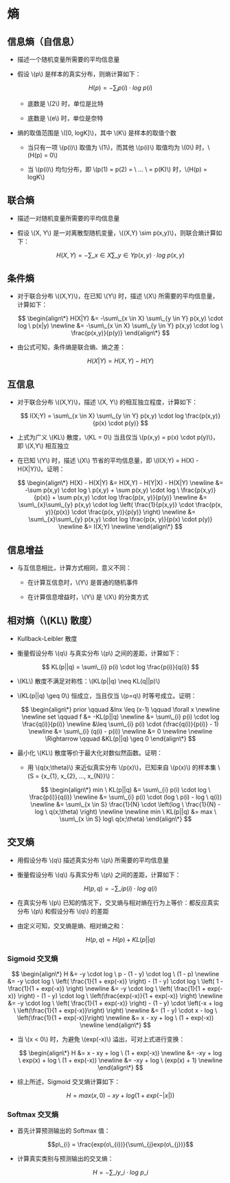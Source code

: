 <script type="text/javascript" src="http://cdn.mathjax.org/mathjax/latest/MathJax.js?config=default"></script>

# 熵

## 信息熵（自信息）

- 描述一个随机变量所需要的平均信息量

- 假设 \\(p\\) 是样本的真实分布，则熵计算如下：

	$$ H(p) = -\sum_{i} p(i) \cdot log \ p(i) $$

	- 底数是 \\(2\\) 时，单位是比特

	- 底数是 \\(e\\) 时，单位是奈特

- 熵的取值范围是 \\([0, logK]\\)，其中 \\(K\\) 是样本的取值个数

	- 当只有一项 \\(p(i)\\) 取值为 \\(1\\)，而其他 \\(p(i)\\) 取值均为 \\(0\\) 时，\\(H(p) = 0\\)

	- 当 \\(p(i)\\) 均匀分布，即 \\(p(1) = p(2) = \ ... \ = p(K)\\) 时，\\(H(p) = logK\\)

## 联合熵

- 描述一对随机变量所需要的平均信息量

- 假设 \\(X, Y\\) 是一对离散型随机变量，\\((X,Y) \sim p(x,y)\\)，则联合熵计算如下：

	$$ H(X,Y) = -\sum\_{x \in X} \sum\_{y \in Y} p(x,y) \cdot log \ p(x,y) $$

## 条件熵

- 对于联合分布 \\((X,Y)\\)，在已知 \\(Y\\) 时，描述 \\(X\\) 所需要的平均信息量，计算如下：

	$$
	\begin{align\*}
	H(X|Y) &= -\sum\_{x \in X} \sum\_{y \in Y} p(x,y) \cdot log \ p(x|y) \newline
	&= -\sum\_{x \in X} \sum\_{y \in Y} p(x,y) \cdot log \ \frac{p(x,y)}{p(y)}
	\end{align\*}
	$$

- 由公式可知，条件熵是联合熵、熵之差：

	$$ H(X|Y) = H(X,Y) - H(Y) $$

## 互信息

- 对于联合分布 \\((X,Y)\\)，描述 \\(X, Y\\) 的相互独立程度，计算如下：
	
	$$ I(X;Y) = \sum\_{x \in X} \sum\_{y \in Y} p(x,y) \cdot log \frac{p(x,y)}{p(x) \cdot p(y)} $$

- 上式为广义 \\(KL\\) 散度，\\(KL = 0\\) 当且仅当  \\(p(x,y) = p(x) \cdot p(y)\\)，即 \\(X,Y\\) 相互独立

- 在已知 \\(Y\\) 时，描述 \\(X\\) 节省的平均信息量，即 \\(I(X;Y) = H(X) - H(X|Y)\\)。证明：

	$$
	\begin{align\*}
	H(X) - H(X|Y) &= H(X,Y) - H(Y|X) - H(X|Y) \newline
	&= -\sum p(x,y) \cdot log \ p(x,y) + \sum p(x,y) \cdot log \ \frac{p(x,y)}{p(x)} + \sum p(x,y) \cdot log \frac{p(x, y)}{p(y)} \newline
	&= \sum\_{x}\sum\_{y} p(x,y) \cdot log \left( \frac{1}{p(x,y)} \cdot \frac{p(x, y)}{p(x)} \cdot \frac{p(x, y)}{p(y)} \right) \newline
	&= \sum\_{x}\sum\_{y} p(x,y) \cdot log \frac{p(x, y)}{p(x) \cdot p(y)} \newline
	&= I(X;Y) \newline
	\end{align\*}
	$$

## 信息增益

- 与互信息相比，计算方式相同，意义不同：

	- 在计算互信息时，\\(Y\\) 是普通的随机事件

	- 在计算信息增益时，\\(Y\\) 是 \\(X\\) 的分类方式

## 相对熵（\\(KL\\) 散度）

- Kullback-Leibler 散度

- 衡量假设分布 \\(q\\) 与真实分布 \\(p\\) 之间的差距，计算如下：

	$$ KL(p||q) = \sum\_{i} p(i) \cdot log \frac{p(i)}{q(i)} $$

- \\(KL\\) 散度不满足对称性：\\(KL(p||q) \neq KL(q||p)\\)

- \\(KL(p||q) \geq 0\\) 恒成立，当且仅当 \\(p=q\\) 时等号成立。证明：

	$$
	\begin{align\*}
	prior \qquad &lnx \leq (x-1) \qquad \forall x \newline \newline
	set \qquad f &= -KL(p||q) \newline
	&= \sum\_{i} p(i) \cdot log \frac{q(i)}{p(i)} \newline
	&\leq \sum\_{i} p(i) \cdot (\frac{q(i)}{p(i)} - 1) \newline
	&= \sum\_{i} (q(i) - p(i)) \newline
	&= 0 \newline \newline
	\Rightarrow \qquad &KL(p||q) \geq 0
	\end{align\*}
	$$

- 最小化 \\(KL\\) 散度等价于最大化对数似然函数。证明：

	- 用 \\(q(x;\theta)\\) 来近似真实分布 \\(p(x)\\)，已知来自 \\(p(x)\\) 的样本集 \\(S = {x\_{1}, x\_{2}, ..., x\_{N}}\\)：

		$$
		\begin{align\*}
		min \ KL(p||q) &= \sum\_{i} p(i) \cdot log \ \frac{p(i)}{q(i)} \newline
		&= \sum\_{i} p(i) \cdot (log \ p(i) - log \ q(i)) \newline
		&= \sum\_{x \in S} \frac{1}{N} \cdot \left(log \ \frac{1}{N}  - log \ q(x;\theta) \right) \newline \newline
		min \ KL(p||q) &= max \ \sum\_{x \in S} log\ q(x;\theta)
		\end{align\*}
		$$

## 交叉熵

- 用假设分布 \\(q\\) 描述真实分布 \\(p\\) 所需要的平均信息量

- 衡量假设分布 \\(q\\) 与真实分布 \\(p\\) 之间的差距，计算如下：

	$$ H(p,q) = -\sum\_{i}p(i) \cdot log \ q(i) $$
	
- 在真实分布 \\(p\\) 已知的情况下，交叉熵与相对熵在行为上等价：都反应真实分布 \\(p\\) 和假设分布 \\(q\\) 的差距

- 由定义可知，交叉熵是熵、相对熵之和：

	$$ H(p,q) = H(p) + KL(p||q) $$

### Sigmoid 交叉熵

$$
\begin{align\*}
H &= -y \cdot log \ p - (1 - y) \cdot log \ (1 - p) \newline
&= -y \cdot log \ \left( \frac{1}{1 + exp(-x)} \right) - (1 - y) \cdot log \ \left( 1 - \frac{1}{1 + exp(-x)} \right) \newline
&= -y \cdot log \ \left( \frac{1}{1 + exp(-x)} \right) - (1 - y) \cdot log \ \left(\frac{exp(-x)}{1 + exp(-x)} \right) \newline
&= -y \cdot log \ \left( \frac{1}{1 + exp(-x)} \right) - (1 - y) \cdot \left(-x + log \ \left(\frac{1}{1 + exp(-x)}\right) \right) \newline
&= (1 - y) \cdot x - log \ \left(\frac{1}{1 + exp(-x)}\right) \newline
&= x - xy + log \ (1 + exp(-x)) \newline
\end{align\*}
$$

- 当 \\(x < 0\\) 时，为避免 \\(exp(-x)\\) 溢出，可对上式进行变换：

	$$
	\begin{align\*}
	H &= x - xy + log \ (1 + exp(-x)) \newline
	&= -xy + log \ exp(x) + log \ (1 + exp(-x)) \newline
	&= -xy + log \ (exp(x) + 1) \newline
	\end{align\*}
	$$
	
- 综上所述，Sigmoid 交叉熵计算如下：

	$$H = max(x, 0) - xy + log(1 + exp(-|x|))$$

### Softmax 交叉熵

- 首先计算预测输出的 Softmax 值：

	$$p\_{i} = \frac{exp(o\_{i})}{\sum\_{j}exp(o\_{j})}$$

- 计算真实类别与预测输出的交叉熵：

	$$H = -\sum\_{i}y\_{i} \cdot log \ p\_{i}$$